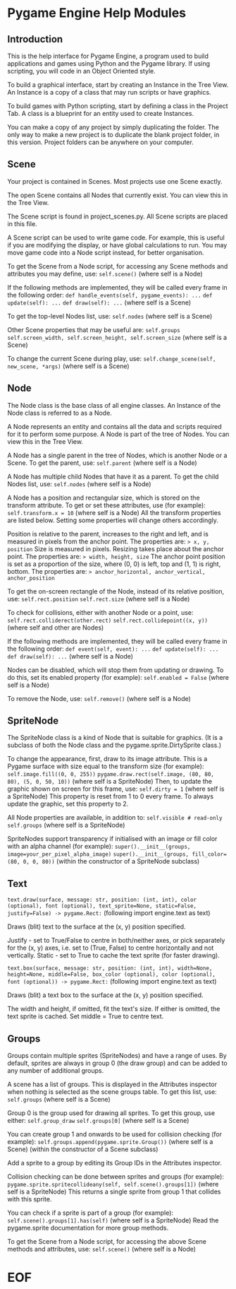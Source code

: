 # Pygame Engine Help Modules
## Introduction
This is the help interface for Pygame Engine, a program used to build applications and games using Python and the Pygame library. If using scripting, you will code in an Object Oriented style.

To build a graphical interface, start by creating an Instance in the Tree View. An Instance is a copy of a class that may run scripts or have graphics.

To build games with Python scripting, start by defining a class in the Project Tab. A class is a blueprint for an entity used to create Instances.


You can make a copy of any project by simply duplicating the folder.
The only way to make a new project is to duplicate the blank project folder, in this version. Project folders can be anywhere on your computer.

## Scene
Your project is contained in Scenes. Most projects use one Scene exactly.

The open Scene contains all Nodes that currently exist. You can view this in the Tree View.

The Scene script is found in project_scenes.py. All Scene scripts are placed in this file.

A Scene script can be used to write game code. For example, this is useful if you are modifying the display, or have global calculations to run. You may move game code into a Node script instead, for better organisation.

To get the Scene from a Node script, for accessing any Scene methods and attributes you may define, use:
`self.scene()`
(where self is a Node)

If the following methods are implemented, they will be called every frame in the following order:
`def handle_events(self, pygame_events): ...`
`def update(self): ...`
`def draw(self): ...`
(where self is a Scene)

To get the top-level Nodes list, use:
`self.nodes`
(where self is a Scene)

Other Scene properties that may be useful are:
`self.groups`
`self.screen_width, self.screen_height, self.screen_size`
(where self is a Scene)

To change the current Scene during play, use:
`self.change_scene(self, new_scene, *args)`
(where self is a Scene)

## Node
The Node class is the base class of all engine classes. An Instance of the Node class is referred to as a Node.

A Node represents an entity and contains all the data and scripts required for it to perform some purpose. A Node is part of the tree of Nodes. You can view this in the Tree View.

A Node has a single parent in the tree of Nodes, which is another Node or a Scene. To get the parent, use:
`self.parent`
(where self is a Node)

A Node has multiple child Nodes that have it as a parent. To get the child Nodes list, use:
`self.nodes`
(where self is a Node)

A Node has a position and rectangular size, which is stored on the transform attribute. To get or set these attributes, use (for example):
`self.transform.x = 10`
(where self is a Node)
All the transform properties are listed below. Setting some properties will change others accordingly.

Position is relative to the parent, increases to the right and left, and is measured in pixels from the anchor point. The properties are:
`> x, y, position`
Size is measured in pixels. Resizing takes place about the anchor point. The properties are:
`> width, height, size`
The anchor point position is set as a proportion of the size, where (0, 0) is left, top and (1, 1) is right, bottom. The properties are:
`> anchor_horizontal, anchor_vertical, anchor_position`

To get the on-screen rectangle of the Node, instead of its relative position, use:
`self.rect.position`
`self.rect.size`
(where self is a Node)

To check for collisions, either with another Node or a point, use:
`self.rect.colliderect(other.rect)`
`self.rect.collidepoint((x, y))`
(where self and other are Nodes)

If the following methods are implemented, they will be called every frame in the following order:
`def event(self, event): ...`
`def update(self): ...`
`def draw(self): ...`
(where self is a Node)

Nodes can be disabled, which will stop them from updating or drawing. To do this, set its enabled property (for example):
`self.enabled = False`
(where self is a Node)

To remove the Node, use:
`self.remove()`
(where self is a Node)

## SpriteNode
The SpriteNode class is a kind of Node that is suitable for graphics. (It is a subclass of both the Node class and the pygame.sprite.DirtySprite class.)

To change the appearance, first, draw to its image attribute. This is a Pygame surface with size equal to the transform size (for example):
`self.image.fill((0, 0, 255))`
`pygame.draw.rect(self.image, (80, 80, 80), (5, 0, 50, 10))`
(where self is a SpriteNode)
Then, to update the graphic shown on screen for this frame, use:
`self.dirty = 1`
(where self is a SpriteNode)
This property is reset from 1 to 0 every frame. To always update the graphic, set this property to 2.

All Node properties are available, in addition to:
`self.visible # read-only`
`self.groups`
(where self is a SpriteNode)

SpriteNodes support transparency if initialised with an image or fill color with an alpha channel (for example):
`super().__init__(groups, image=your_per_pixel_alpha_image)`
`super().__init__(groups, fill_color=(80, 0, 0, 80))`
(within the constructor of a SpriteNode subclass)

## Text
`text.draw(surface, message: str, position: (int, int), color (optional), font (optional), text_sprite=None, static=False, justify=False) -> pygame.Rect:`
(following import engine.text as text)

Draws (blit) text to the surface at the (x, y) position specified.

Justify - set to True/False to centre in both/neither axes, or pick separately for the (x, y) axes, i.e. set to (True, False) to centre horizontally and not vertically.
Static - set to True to cache the text sprite (for faster drawing).

`text.box(surface, message: str, position: (int, int), width=None, height=None, middle=False, box_color (optional), color (optional), font (optional)) -> pygame.Rect:`
(following import engine.text as text)

Draws (blit) a text box to the surface at the (x, y) position specified.

The width and height, if omitted, fit the text's size. If either is omitted, the text sprite is cached. Set middle = True to centre text.

## Groups
Groups contain multiple sprites (SpriteNodes) and have a range of uses. By default, sprites are always in group 0 (the draw group) and can be added to any number of additional groups.

A scene has a list of groups. This is displayed in the Attributes inspector when nothing is selected as the scene groups table. To get this list, use:
`self.groups`
(where self is a Scene)

Group 0 is the group used for drawing all sprites. To get this group, use either:
`self.group_draw`
`self.groups[0]`
(where self is a Scene)

You can create group 1 and onwards to be used for collision checking (for example):
`self.groups.append(pygame.sprite.Group())`
(where self is a Scene)
(within the constructor of a Scene subclass)

Add a sprite to a group by editing its Group IDs in the Attributes inspector.

Collision checking can be done between sprites and groups (for example):
`pygame.sprite.spritecollideany(self, self.scene().groups[1])`
(where self is a SpriteNode)
This returns a single sprite from group 1 that collides with this sprite.

You can check if a sprite is part of a group (for example):
`self.scene().groups[1].has(self)`
(where self is a SpriteNode)
Read the pygame.sprite documentation for more group methods.

To get the Scene from a Node script, for accessing the above Scene methods and attributes, use:
`self.scene()`
(where self is a Node)

# EOF
